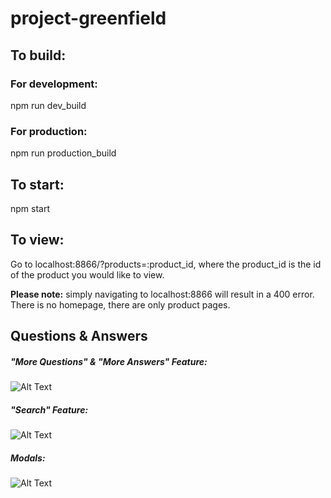 # project-greenfield

## To build:
### For development:
npm run dev_build

### For production:
npm run production_build

## To start:
npm start

## To view:
Go to localhost:8866/?products=:product_id, where the product_id is the id of the product you would like to view.

**Please note:** simply navigating to localhost:8866 will result in a 400 error. There is no homepage, there are only product pages.


## Questions & Answers
##### "More Questions" & "More Answers" Feature: <br/>
![Alt Text](https://media.giphy.com/media/J4mWNwB1RPzSdCULl2/giphy.gif)
<br/>

##### "Search" Feature:<br/>
![Alt Text](https://media.giphy.com/media/eIsNos72KHaXyp9wPz/giphy.gif)
<br/>

##### Modals: <br/>
![Alt Text](https://media.giphy.com/media/J5LkWEGFZ3jvf9HM6H/giphy.gif)



